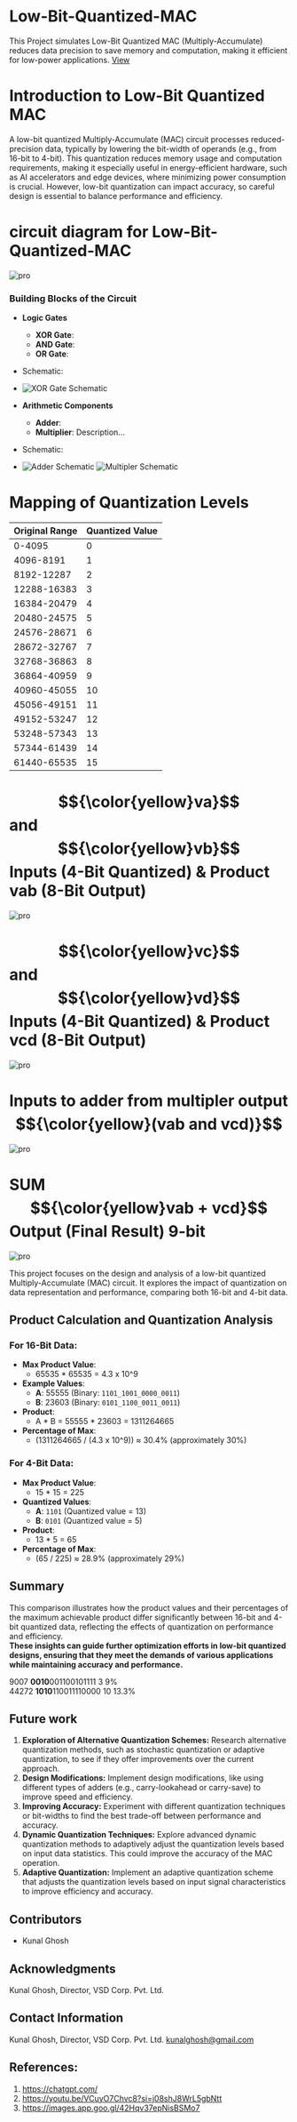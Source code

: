 # Low-Bit-Quantized-MAC
This Project simulates Low-Bit Quantized MAC (Multiply-Accumulate) reduces data precision to save memory and computation, making it efficient for low-power applications.
[ View ](https://github.com/JagadeeshAJK/Low-Bit-Quantized-MAC/blob/main/low-bit%20quantised%20MAC.pdf)



# Introduction to Low-Bit Quantized MAC

A low-bit quantized Multiply-Accumulate (MAC) circuit processes reduced-precision data, typically by lowering the bit-width of operands (e.g., from 16-bit to 4-bit). This quantization reduces memory usage and computation requirements, making it especially useful in energy-efficient hardware, such as AI accelerators and edge devices, where minimizing power consumption is crucial. However, low-bit quantization can impact accuracy, so careful design is essential to balance performance and efficiency.



# circuit diagram for Low-Bit-Quantized-MAC
 ![pro](https://github.com/JagadeeshAJK/Low-Bit-Quantized-MAC/blob/main/project.png)

### Building Blocks of the Circuit 
- **Logic Gates**
  - **XOR Gate**:
  - **AND Gate**:
  - **OR Gate**:
- Schematic:
- ![XOR Gate Schematic](https://github.com/JagadeeshAJK/Low-Bit-Quantized-MAC/blob/main/Basic%20gates.jpg)


- **Arithmetic Components**
  - **Adder**: 
  - **Multiplier**: Description...
- Schematic:
-  ![Adder Schematic](https://github.com/JagadeeshAJK/Low-Bit-Quantized-MAC/blob/main/4%20%2C%208%20bit%20Adder.jpg)
![Multipler Schematic](https://github.com/JagadeeshAJK/Low-Bit-Quantized-MAC/blob/main/4-bit%20Multiplier.jpg)

# Mapping of Quantization Levels
| Original Range | Quantized Value |
|----------------|-----------------|
| 0-4095         | 0               |
| 4096-8191      | 1               |
| 8192-12287     | 2               |
| 12288-16383    | 3               |
| 16384-20479    | 4               |
| 20480-24575    | 5               |
| 24576-28671    | 6               |
| 28672-32767    | 7               |
| 32768-36863    | 8               |
| 36864-40959    | 9               |
| 40960-45055    | 10              |
| 45056-49151    | 11              |
| 49152-53247    | 12              |
| 53248-57343    | 13              |
| 57344-61439    | 14              |
| 61440-65535    | 15              |



# $${\color{yellow}va}$$ and $${\color{yellow}vb}$$ Inputs (4-Bit Quantized) & Product vab (8-Bit Output)
 ![pro](https://github.com/JagadeeshAJK/Low-Bit-Quantized-MAC/blob/main/input%20and%20product%20of%20AB.jpg)
# $${\color{yellow}vc}$$ and $${\color{yellow}vd}$$ Inputs (4-Bit Quantized) & Product vcd (8-Bit Output)
 ![pro](https://github.com/JagadeeshAJK/Low-Bit-Quantized-MAC/blob/main/inputs%20and%20products%20of%20CD.jpg)
# Inputs to adder from multipler output $${\color{yellow}(vab and vcd)}$$
![pro](https://github.com/JagadeeshAJK/Low-Bit-Quantized-MAC/blob/main/products%20of%20AB%20and%20CD.jpg)
# SUM  $${\color{yellow}vab + vcd}$$ Output (Final Result) 9-bit
 ![pro](https://github.com/JagadeeshAJK/Low-Bit-Quantized-MAC/blob/main/sum%20of%20AB%20and%20CD.jpg)





This project focuses on the design and analysis of a low-bit quantized Multiply-Accumulate (MAC) circuit. It explores the impact of quantization on data representation and performance, comparing both 16-bit and 4-bit data.

## Product Calculation and Quantization Analysis

### For 16-Bit Data:
- **Max Product Value**: 
  - 65535 * 65535 = 4.3 x 10^9
- **Example Values**:
  - **A**: 55555 (Binary: `1101_1001_0000_0011`)
  - **B**: 23603 (Binary: `0101_1100_0011_0011`)
- **Product**:
  - A * B = 55555 * 23603 = 1311264665
- **Percentage of Max**:
  - (1311264665 / (4.3 x 10^9)) ≈ 30.4% (approximately 30%)

### For 4-Bit Data:
- **Max Product Value**:
  - 15 * 15 = 225
- **Quantized Values**:
  - **A**: `1101` (Quantized value = 13)
  - **B**: `0101` (Quantized value = 5)
- **Product**:
  - 13 * 5 = 65
- **Percentage of Max**:
  - (65 / 225) ≈ 28.9% (approximately 29%)







## Summary

This comparison illustrates how the product values and their percentages of the maximum achievable product differ significantly between 16-bit and 4-bit quantized data, reflecting the effects of quantization on performance and efficiency. <br>**These insights can guide further optimization efforts in low-bit quantized designs, ensuring that they meet the demands of various applications while maintaining accuracy and performance.**










9007     **0010**001100101111  3     9%<br>
44272    **1010**110011110000  10       13.3%


## Future work 
1. **Exploration of Alternative Quantization Schemes:** Research alternative quantization methods, such as stochastic quantization or adaptive quantization, to see if they offer improvements over the current approach.<br>
2. **Design Modifications:** Implement design modifications, like using different types of adders (e.g., carry-lookahead or carry-save) to improve speed and efficiency.<br>
3. **Improving Accuracy:** Experiment with different quantization techniques or bit-widths to find the best trade-off between performance and accuracy.<br>
4. **Dynamic Quantization Techniques:** Explore advanced dynamic quantization methods to adaptively adjust the quantization levels based on input data statistics. This could improve the accuracy of the MAC operation.<br>
5. **Adaptive Quantization:** Implement an adaptive quantization scheme that adjusts the quantization levels based on input signal characteristics to improve efficiency and accuracy.<br>

## Contributors
- Kunal Ghosh
## Acknowledgments
Kunal Ghosh, Director, VSD Corp. Pvt. Ltd.
## Contact Information
Kunal Ghosh, Director, VSD Corp. Pvt. Ltd. kunalghosh@gmail.com
## References:
1. https://chatgpt.com/
2.	https://youtu.be/VCuyO7Chvc8?si=j08shJ8WrL5gbNtt
3.	https://images.app.goo.gl/42Hqv37epNisBSMo7



